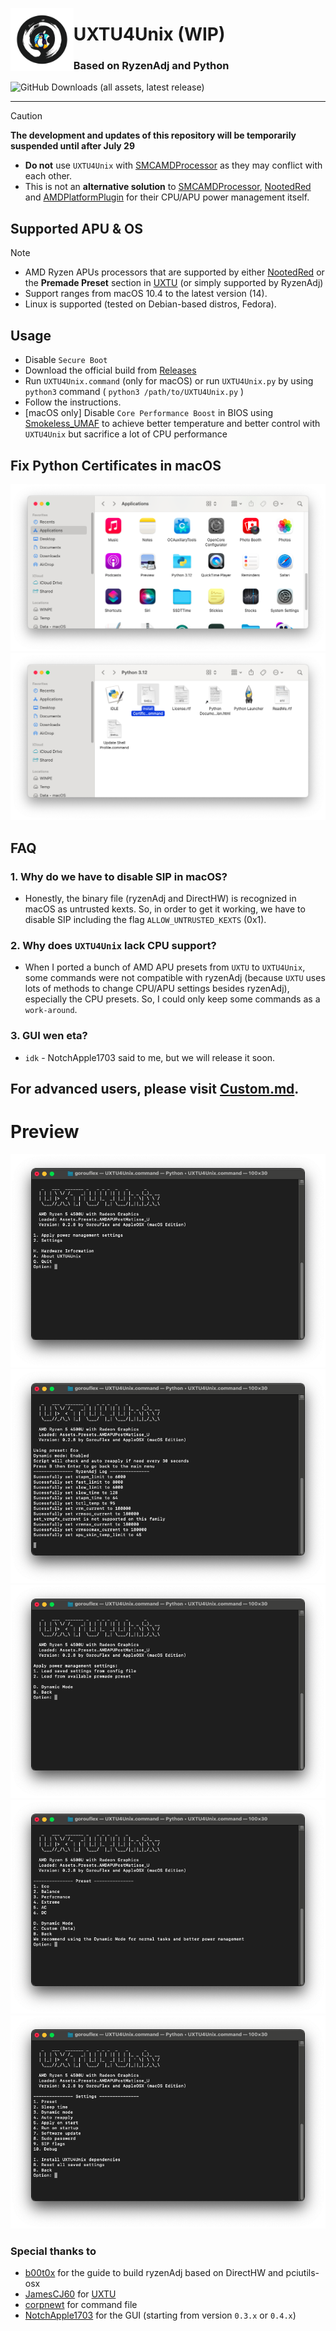 <picture><img align="left" src="/Img/Logo.png" width="20%"/></picture>
<h1>UXTU4Unix (WIP)</h1>
<h3>Based on RyzenAdj and Python</h3>

![GitHub Downloads (all assets, latest release)](https://img.shields.io/github/downloads/AppleOSX/UXTU4Mac/total)

---

> [!CAUTION]
> **The development and updates of this repository will be temporarily suspended until after July 29**
> - **Do not** use `UXTU4Unix` with [SMCAMDProcessor](https://github.com/trulyspinach/SMCAMDProcessor) as they may conflict with each other.
> - This is not an **alternative solution** to [SMCAMDProcessor](https://github.com/trulyspinach/SMCAMDProcessor), [NootedRed](https://github.com/ChefKissInc/NootedRed) and [AMDPlatformPlugin](https://github.com/ChefKissInc/AMDPlatformPlugin/) for their CPU/APU power management itself.

## Supported APU & OS

> [!NOTE]
> - AMD Ryzen APUs processors that are supported by either [NootedRed](https://github.com/ChefKissInc/NootedRed) or the **Premade Preset** section in [UXTU](https://github.com/JamesCJ60/Universal-x86-Tuning-Utility) (or simply supported by RyzenAdj)
> - Support ranges from macOS 10.4 to the latest version (14).
> - Linux is supported (tested on Debian-based distros, Fedora).

## Usage
- Disable `Secure Boot`
- Download the official build from [Releases](https://github.com/AppleOSX/UXTU4Unix/releases)
- Run `UXTU4Unix.command` (only for macOS) or run `UXTU4Unix.py` by using `python3` command ( `python3 /path/to/UXTU4Unix.py` )
- Follow the instructions.
- [macOS only] Disable `Core Performance Boost` in BIOS using [Smokeless_UMAF](https://github.com/DavidS95/Smokeless_UMAF) to achieve better temperature and better control with `UXTU4Unix` but sacrifice a lot of CPU performance

## Fix Python Certificates in macOS

<p align="left">
  <img src="/Img/cert1.png">
  <img src="/Img/cert2.png">
</p>

## FAQ
### 1. Why do we have to disable SIP in macOS?
- Honestly, the binary file (ryzenAdj and DirectHW) is recognized in macOS as untrusted kexts. So, in order to get it working, we have to disable SIP including the flag `ALLOW_UNTRUSTED_KEXTS` (0x1).
### 2. Why does `UXTU4Unix` lack CPU support?
- When I ported a bunch of AMD APU presets from `UXTU` to `UXTU4Unix`, some commands were not compatible with ryzenAdj (because `UXTU` uses lots of methods to change CPU/APU settings besides ryzenAdj), especially the CPU presets. So, I could only keep some commands as a `work-around`.
### 3. GUI wen eta?
- `idk` - NotchApple1703 said to me, but we will release it soon.

## For advanced users, please visit [Custom.md](Custom.md).
# Preview

<p align="left">
  <img src="/Img/main_menu.png">
  <img src="/Img/apply_preset.png">
  <img src="/Img/preset.png">
  <img src="/Img/preset_setting.png">
  <img src="/Img/settings.png">
</p>

### Special thanks to
- [b00t0x](https://github.com/b00t0x) for the guide to build ryzenAdj based on DirectHW and pciutils-osx
- [JamesCJ60](https://github.com/JamesCJ60) for [UXTU](https://github.com/JamesCJ60/Universal-x86-Tuning-Utility)
- [corpnewt](https://github.com/corpnewt) for command file
- [NotchApple1703](https://github.com/NotchApple1703) for the GUI (starting from version `0.3.x` or `0.4.x`)
